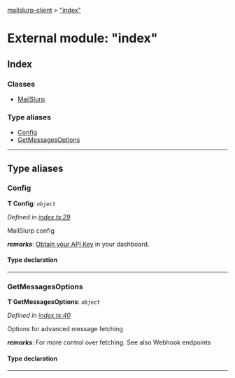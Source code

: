 [mailslurp-client](../README.md) > ["index"](../modules/_index_.md)

# External module: "index"

## Index

### Classes

* [MailSlurp](../classes/_index_.mailslurp.md)

### Type aliases

* [Config](_index_.md#config)
* [GetMessagesOptions](_index_.md#getmessagesoptions)

---

## Type aliases

<a id="config"></a>

###  Config

**Ƭ Config**: *`object`*

*Defined in [index.ts:29](https://github.com/mailslurp/mailslurp-client-ts-js/blob/25babff/index.ts#L29)*

MailSlurp config

*__remarks__*: [Obtain your API Key](https://app.mailslurp.com) in your dashboard.

#### Type declaration

___
<a id="getmessagesoptions"></a>

###  GetMessagesOptions

**Ƭ GetMessagesOptions**: *`object`*

*Defined in [index.ts:40](https://github.com/mailslurp/mailslurp-client-ts-js/blob/25babff/index.ts#L40)*

Options for advanced message fetching

*__remarks__*: For more control over fetching. See also Webhook endpoints

#### Type declaration

___

